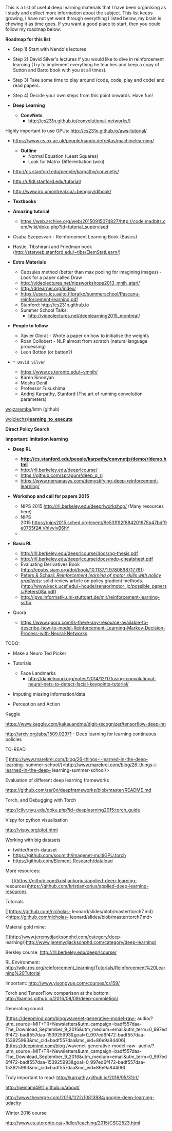 This is a list of useful deep learning materials that I have been organising as I study and collect more information about the subject. This list keeps growing, I have not yet went through everything I listed below, my brain is chewing it as time goes. If you want a good place to start, then you could follow my roadmap below:

**Roadmap for this list**

* Step 1) Start with Nando's lectures
* Step 2) David Silver's lectures if you would like to dive in reinforcement learning (Try to implement everything he teaches and keep a copy of Sutton and Barto book with you at all times).
* Step 3) Take some time to play around (code, code, play and code) and read papers. 
* Step 4) Decide your own steps from this point onwards. Have fun!



* **Deep Learning**
    * **ConvNets**
      * <http://cs231n.github.io/convolutional-networks/>)

  

  

Highly important to use GPUs: <http://cs231n.github.io/aws-tutorial/>

  

  

  * <https://www.cs.ox.ac.uk/people/nando.defreitas/machinelearning/>
    * **Outline**
      * Normal Equation (Least Squares)
      * Look for Matrix Differentiation (wiki)
  * <http://cs.stanford.edu/people/karpathy/convnetjs/>
  * <http://ufldl.stanford.edu/tutorial/>
  * <http://www.iro.umontreal.ca/~bengioy/dlbook/>

  

  * **Textbooks**
  * **Amazing tutorial**
    * <https://web.archive.org/web/20150915074827/http://code.madbits.com/wiki/doku.php?id=tutorial_supervised>

  * Csaba Szepesvari - Reinforcement Learning Book (Basics)

  * Hastie, Tibshirani and Friedman book (<http://statweb.stanford.edu/~tibs/ElemStatLearn/>)

  

  * **Extra Materials**
    * Capsules method (better than max pooling for imagining images) - Look for a paper called Draw
    * <http://videolectures.net/nipsworkshops2013_mnih_atari/>
    * <http://drlearner.org/index/>
    * [](https://users.ics.aalto.fi/praiko/summerschool/Pascanu-reinforcement-learning.pdf)<https://users.ics.aalto.fi/praiko/summerschool/Pascanu-reinforcement-learning.pdf>
    * Stanford: [](http://cs231n.github.io)<http://cs231n.github.io>
    * Summer School Talks: 
      * [](http://videolectures.net/deeplearning2015_montreal/)[](http://videolectures.net/deeplearning2015_montreal/)<http://videolectures.net/deeplearning2015_montreal/>

  

  * **People to follow**
    * Xavier Glorat - Wrote a paper on how to initialise the weights
    * Roan Collobert - NLP almost from scratch (natural language processing)
    * Leon Botton (or batton?)

  *     * David Silver
    * [](https://www.cs.toronto.edu/~vmnih/)<https://www.cs.toronto.edu/~vmnih/>
    * Karen Sinonyan
    * Moshu Denil
    * Professor Fukushima
    * Andrej Karpathy, Stanford (The art of running convolution parameters)

  

[wojzaremba](https://github.com/wojzaremba)/lstm (github)

[wojciechz](https://github.com/wojciechz)/**[learning_to_execute](https://github.com/wojciechz/learning_to_execute)**

  

**Direct Policy Search**

**Important: Imitation learning**

  

  * **Deep RL**
    * **<http://cs.stanford.edu/people/karpathy/convnetjs/demo/rldemo.html>**
    * <http://rll.berkeley.edu/deeprlcourse/>
    * [](https://github.com/spragunr/deep_q_rl)<https://github.com/spragunr/deep_q_rl>
    * <https://www.nervanasys.com/demystifying-deep-reinforcement-learning/>

  

  * **Workshop and call for papers 2015**
    * NIPS 2015 <http://rll.berkeley.edu/deeprlworkshop/> (Many resources here)
    * NIPS 2015 [](https://nips2015.sched.org/event/9e53ff92f884201675b47bdf9e0765f2#.VhIvyIvB6hY)<https://nips2015.sched.org/event/9e53ff92f884201675b47bdf9e0765f2#.VhIvyIvB6hY>
    *   

  

  * **Basic RL**
    * <http://rll.berkeley.edu/deeprlcourse/docs/ng-thesis.pdf>
    * <http://rll.berkeley.edu/deeprlcourse/docs/mdp-cheatsheet.pdf>
    * Evaluating Derivatives Book (<http://epubs.siam.org/doi/book/10.1137/1.9780898717761>)
    * [Peters &amp; Schaal: _Reinforcement learning of motor skills with policy gradients_](http://www.keck.ucsf.edu/~houde/sensorimotor_jc/possible_papers/JPeters08a.pdf): solid review article on policy gradient methods. (<http://www.keck.ucsf.edu/~houde/sensorimotor_jc/possible_papers/JPeters08a.pdf>)
    * <http://ipvs.informatik.uni-stuttgart.de/mlr/reinforcement-learning-ss15/>

  

  * Quora 
    * <https://www.quora.com/Is-there-any-resource-available-to-describe-how-to-model-Reinforcement-Learning-Markov-Decision-Process-with-Neural-Networks>

TODO:

  

  * Make a Neuro Ted Picker

  

  

  * Tutorials 
    * Face Landmarks 
      * <http://danielnouri.org/notes/2014/12/17/using-convolutional-neural-nets-to-detect-facial-keypoints-tutorial/>

  

  * Imputing missing information/data

  

  * Perception and Action

  

Kaggle

<https://www.kaggle.com/kakauandme/digit-recognizer/tensorflow-deep-nn>

<http://arxiv.org/abs/1509.02971> \- Deep learning for learning continuous
policies

  

TO-READ

[](http://www.marekrei.com/blog/26-things-i-learned-in-the-deep-learning-
summer-school/)<http://www.marekrei.com/blog/26-things-i-learned-in-the-deep-
learning-summer-school/>

  

  

Evaluation of different deep learning frameworks

[](https://github.com/zer0n/deepframeworks/blob/master/README.md)<https://github.com/zer0n/deepframeworks/blob/master/README.md>

  

Torch, and Debugging with Torch

[](http://cilvr.nyu.edu/doku.php?id=deeplearning2015:torch_guide)<http://cilvr.nyu.edu/doku.php?id=deeplearning2015:torch_guide>

  

Vispy for python visualisation

[](http://vispy.org/plot.html)<http://vispy.org/plot.html>

  

Working with big datasets

  * twitter/torch-dataset
  * [](https://github.com/soumith/imagenet-multiGPU.torch)<https://github.com/soumith/imagenet-multiGPU.torch>
  * [](https://github.com/Element-Research/dataload)<https://github.com/Element-Research/dataload>

  

More resources:

     [](https://github.com/kristjankorjus/applied-deep-learning-
resources)<https://github.com/kristjankorjus/applied-deep-learning-resources>

  

  

  

Tutorials

[](https://github.com/nicholas-
leonard/slides/blob/master/torch7.md)<https://github.com/nicholas-
leonard/slides/blob/master/torch7.md>

  

  

Material gold mine:

  

[](http://www.jeremydjacksonphd.com/category/deep-
learning/)<http://www.jeremydjacksonphd.com/category/deep-learning/>

  

Berkley course:
[](http://rll.berkeley.edu/deeprlcourse/)<http://rll.berkeley.edu/deeprlcourse/>

  

  

RL Environment:
[](http://wiki.ros.org/reinforcement_learning/Tutorials/Reinforcement%20Learning%20Tutorial)<http://wiki.ros.org/reinforcement_learning/Tutorials/Reinforcement%20Learning%20Tutorial>

  

  

Important: <http://www.yisongyue.com/courses/cs159/>

  

Torch and TensorFlow comparison at the bottom:
<http://bamos.github.io/2016/08/09/deep-completion/>

  

Generating sound

[https://deepmind.com/blog/wavenet-generative-model-raw-
audio/?utm_source=MIT+TR+Newsletters&amp;utm_campaign=badf557daa-
The_Download_September_9_2016&amp;utm_medium=email&amp;utm_term=0_997ed6f472-badf557daa-153925993&amp;goal=0_997ed6f472-badf557daa-153925993&amp;mc_cid=badf557daa&amp;mc_eid=86e9a84406](https://deepmind.com/blog
/wavenet-generative-model-raw-
audio/?utm_source=MIT+TR+Newsletters&utm_campaign=badf557daa-
The_Download_September_9_2016&utm_medium=email&utm_term=0_997ed6f472-badf557daa-153925993&goal=0_997ed6f472-badf557daa-153925993&mc_cid=badf557daa&mc_eid=86e9a84406)

  

Truly important to read: <http://karpathy.github.io/2016/05/31/rl/>

  

<http://pemami4911.github.io/about/>

  

  

<http://www.theverge.com/2016/1/22/10813984/google-deep-learning-udacity>

  

Winter 2016 course

<http://www.cs.utoronto.ca/~fidler/teaching/2015/CSC2523.html>

